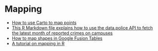 # Mapping

* [How to use Carto to map points](https://github.com/paulbradshaw/MED7373-Data-Journalism/blob/master/mapping/cartopoints.md)
* [This R Markdown file explains how to use the data.police API to fetch the latest month of reported crimes on campuses](https://github.com/paulbradshaw/MED7373-Data-Journalism/blob/master/mapping/crimeapi.Rmd)
* [How to map shapes in Google Fusion Tables](https://docs.google.com/document/d/e/2PACX-1vQRKsh1xy3TlkJfSOX_A6UoP1acXqe_jYnBH-ZGH5nW2M0dDaku0junt73GSiTLsErNR0IXqxRytL6P/pub)
* [A tutorial on mapping in R](https://www.mytinyshinys.com/post/constituencyAge/)
